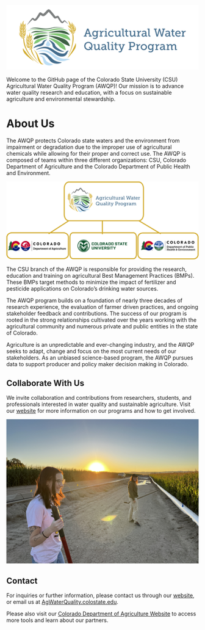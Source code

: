 [![AWQP logo](/figures/AWQP_horizontal_rounded.png)](https://agsci.colostate.edu/waterquality/)

Welcome to the GitHub page of the Colorado State University (CSU) Agricultural Water Quality Program (AWQP)! Our mission is to advance water quality research and education, with a focus on sustainable agriculture and environmental stewardship.

# About Us
The AWQP protects Colorado state waters and the environment from impairment or degradation due to the improper use of agricultural chemicals while allowing for their proper and correct use. The AWQP is composed of teams within three different organizations: CSU, Colorado Department of Agriculture and the Colorado Department of Public Health and Environment.

![AWQP Flow Chart](/figures/AWQPFlow.png)

The CSU branch of the AWQP is responsible for providing the research, education and training on agricultural Best Management Practices (BMPs). These BMPs target methods to minimize the impact of fertilizer and pesticide applications on Colorado’s drinking water sources.

The AWQP program builds on a foundation of nearly three decades of research experience, the evaluation of farmer driven practices, and ongoing stakeholder feedback and contributions. The success of our program is rooted in the strong relationships cultivated over the years working with the agricultural community and numerous private and public entities in the state of Colorado.

Agriculture is an unpredictable and ever-changing industry, and the AWQP seeks to adapt, change and focus on the most current needs of our stakeholders. As an unbiased science-based program, the AWQP pursues data to support producer and policy maker decision making in Colorado.

## Collaborate With Us
We invite collaboration and contributions from researchers, students, and professionals interested in water quality and sustainable agriculture. Visit our [website](https://agsci.colostate.edu/waterquality/) for more information on our programs and how to get involved.

![Irrigation Picture](/figures/Irrigation.JPG)

## Contact
For inquiries or further information, please contact us through our [website](https://agsci.colostate.edu/waterquality/contact-us/), or email us at [AgWaterQuality.colostate.edu](mailto:AgWaterQuality.colostate.edu).

Please also visit our [Colorado Department of Agriculture Website](https://ag.colorado.gov/conservation/agricultural-water-quality) to access more tools and learn about our partners.

